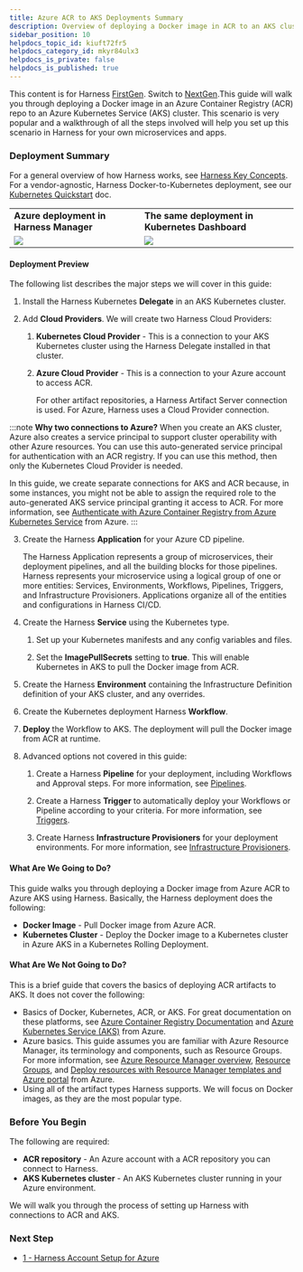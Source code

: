 ```yaml
---
title: Azure ACR to AKS Deployments Summary
description: Overview of deploying a Docker image in ACR to an AKS cluster.
sidebar_position: 10
helpdocs_topic_id: kiuft72fr5
helpdocs_category_id: mkyr84ulx3
helpdocs_is_private: false
helpdocs_is_published: true
---
```


This content is for Harness [FirstGen](../../../../getting-started/harness-first-gen-vs-harness-next-gen.md). Switch to [NextGen](https://docs.harness.io/article/m7nkbph0ac).This guide will walk you through deploying a Docker image in an Azure Container Registry (ACR) repo to an Azure Kubernetes Service (AKS) cluster. This scenario is very popular and a walkthrough of all the steps involved will help you set up this scenario in Harness for your own microservices and apps.

### Deployment Summary

For a general overview of how Harness works, see [Harness Key Concepts](../../../starthere-firstgen/harness-key-concepts.md). For a vendor-agnostic, Harness Docker-to-Kubernetes deployment, see our [Kubernetes Quickstart](../../../first-gen-quickstarts/kubernetes-quickstart.md) doc.

|  |  |
| --- | --- |
| **Azure deployment in Harness Manager** | **The same deployment in Kubernetes Dashboard** |
| ![](./static/_azure-deploy-in-harness-mgr.png) | ![](./static/_azure-deploy-in-k8s.png) |

#### Deployment Preview

The following list describes the major steps we will cover in this guide:

1. Install the Harness Kubernetes **Delegate** in an AKS Kubernetes cluster.
2. Add **Cloud Providers**. We will create two Harness Cloud Providers:

	1. **Kubernetes Cloud Provider** - This is a connection to your AKS Kubernetes cluster using the Harness Delegate installed in that cluster.
	
	2. **Azure Cloud Provider** - This is a connection to your Azure account to access ACR. 
	
	   For other artifact repositories, a Harness Artifact Server connection is used. For Azure, Harness uses a Cloud Provider connection.
		 
:::note
**Why two connections to Azure?** When you create an AKS cluster, Azure also creates a service principal to support cluster operability with other Azure resources. You can use this auto-generated service principal for authentication with an ACR registry. If you can use this method, then only the Kubernetes Cloud Provider is needed.  
  
In this guide, we create separate connections for AKS and ACR because, in some instances, you might not be able to assign the required role to the auto-generated AKS service principal granting it access to ACR. For more information, see [Authenticate with Azure Container Registry from Azure Kubernetes Service](https://docs.microsoft.com/en-us/azure/container-registry/container-registry-auth-aks) from Azure.
:::
	 
3. Create the Harness **Application** for your Azure CD pipeline. 

   The Harness Application represents a group of microservices, their deployment pipelines, and all the building blocks for those pipelines. Harness represents your microservice using a logical group of one or more entities: Services, Environments, Workflows, Pipelines, Triggers, and Infrastructure Provisioners. Applications organize all of the entities and configurations in Harness CI/CD.

4. Create the Harness **Service** using the Kubernetes type.

	1. Set up your Kubernetes manifests and any config variables and files.
	
	2. Set the **ImagePullSecrets** setting to **true**. This will enable Kubernetes in AKS to pull the Docker image from ACR.
	
5. Create the Harness **Environment** containing the Infrastructure Definition definition of your AKS cluster, and any overrides.
6. Create the Kubernetes deployment Harness **Workflow**.
7. **Deploy** the Workflow to AKS. The deployment will pull the Docker image from ACR at runtime.
8. Advanced options not covered in this guide:

	1. Create a Harness **Pipeline** for your deployment, including Workflows and Approval steps. For more information, see [Pipelines](../../model-cd-pipeline/pipelines/pipeline-configuration.md).
	
	2. Create a Harness **Trigger** to automatically deploy your Workflows or Pipeline according to your criteria. For more information, see [Triggers](../../model-cd-pipeline/triggers/add-a-trigger-2.md).
	
	3. Create Harness **Infrastructure Provisioners** for your deployment environments. For more information, see [Infrastructure Provisioners](../../model-cd-pipeline/infrastructure-provisioner/add-an-infra-provisioner.md).

#### What Are We Going to Do?

This guide walks you through deploying a Docker image from Azure ACR to Azure AKS using Harness. Basically, the Harness deployment does the following:

* **Docker Image** - Pull Docker image from Azure ACR.
* **Kubernetes Cluster** - Deploy the Docker image to a Kubernetes cluster in Azure AKS in a Kubernetes Rolling Deployment.

#### What Are We Not Going to Do?

This is a brief guide that covers the basics of deploying ACR artifacts to AKS. It does not cover the following:

* Basics of Docker, Kubernetes, ACR, or AKS. For great documentation on these platforms, see [Azure Container Registry Documentation](https://docs.microsoft.com/en-us/azure/container-registry/) and [Azure Kubernetes Service (AKS)](https://docs.microsoft.com/en-us/azure/aks/) from Azure.
* Azure basics. This guide assumes you are familiar with Azure Resource Manager, its terminology and components, such as Resource Groups. For more information, see [Azure Resource Manager overview](https://docs.microsoft.com/en-us/azure/azure-resource-manager/resource-group-overview), [Resource Groups](https://docs.microsoft.com/en-us/azure/azure-resource-manager/resource-group-overview#resource-groups), and [Deploy resources with Resource Manager templates and Azure portal](https://docs.microsoft.com/en-us/azure/azure-resource-manager/resource-group-template-deploy-portal) from Azure.
* Using all of the artifact types Harness supports. We will focus on Docker images, as they are the most popular type.

### Before You Begin

The following are required:

* **ACR repository** - An Azure account with a ACR repository you can connect to Harness.
* **AKS Kubernetes cluster** - An AKS Kubernetes cluster running in your Azure environment.

We will walk you through the process of setting up Harness with connections to ACR and AKS.

### Next Step

* [1 - Harness Account Setup for Azure](1-harness-account-setup.md)

